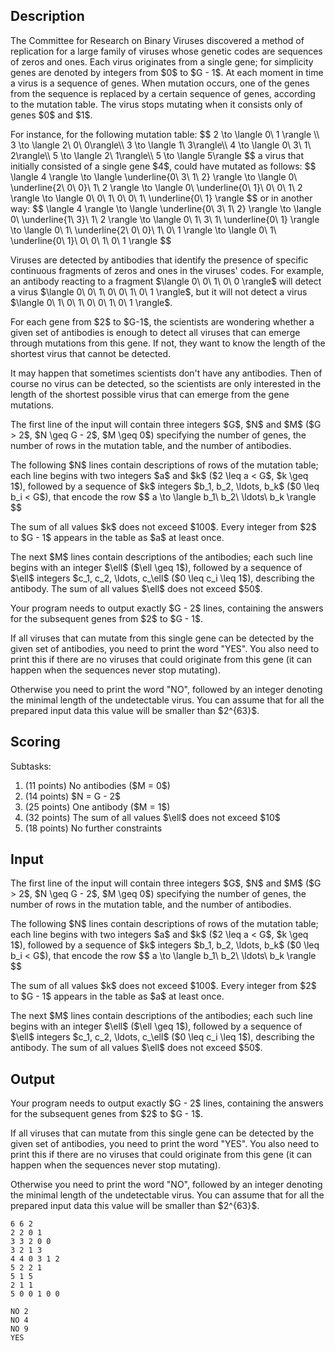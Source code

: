 ## Description

<div><p>The Committee for Research on Binary Viruses discovered a method of replication for a large family of viruses whose genetic codes are sequences of zeros and ones. Each virus originates from a single gene; for simplicity genes are denoted by integers from $0$ to $G - 1$. At each moment in time a virus is a sequence of genes. When mutation occurs, one of the genes from the sequence is replaced by a certain sequence of genes, according to the mutation table. The virus stops mutating when it consists only of genes $0$ and $1$.</p><p>For instance, for the following mutation table: $$ 2 \to \langle 0\ 1 \rangle \\ 3 \to \langle 2\ 0\ 0\rangle\\ 3 \to \langle 1\ 3\rangle\\ 4 \to \langle 0\ 3\ 1\ 2\rangle\\ 5 \to \langle 2\ 1\rangle\\ 5 \to \langle 5\rangle $$ a virus that initially consisted of a single gene $4$, could have mutated as follows: $$ \langle 4 \rangle \to \langle \underline{0\ 3\ 1\ 2} \rangle \to \langle 0\ \underline{2\ 0\ 0}\ 1\ 2 \rangle \to \langle 0\ \underline{0\ 1}\ 0\ 0\ 1\ 2 \rangle \to \langle 0\ 0\ 1\ 0\ 0\ 1\ \underline{0\ 1} \rangle $$ or in another way: $$ \langle 4 \rangle \to \langle \underline{0\ 3\ 1\ 2} \rangle \to \langle 0\ \underline{1\ 3}\ 1\ 2 \rangle \to \langle 0\ 1\ 3\ 1\ \underline{0\ 1} \rangle \to \langle 0\ 1\ \underline{2\ 0\ 0}\ 1\ 0\ 1 \rangle \to \langle 0\ 1\ \underline{0\ 1}\ 0\ 0\ 1\ 0\ 1 \rangle $$</p><p>Viruses are detected by antibodies that identify the presence of specific continuous fragments of zeros and ones in the viruses' codes. For example, an antibody reacting to a fragment $\langle 0\ 0\ 1\ 0\ 0 \rangle$ will detect a virus $\langle 0\ 0\ 1\ 0\ 0\ 1\ 0\ 1 \rangle$, but it will not detect a virus $\langle 0\ 1\ 0\ 1\ 0\ 0\ 1\ 0\ 1 \rangle$.</p><p>For each gene from $2$ to $G-1$, the scientists are wondering whether a given set of antibodies is enough to detect all viruses that can emerge through mutations from this gene. If not, they want to know the length of the shortest virus that cannot be detected.</p><p>It may happen that sometimes scientists don't have any antibodies. Then of course no virus can be detected, so the scientists are only interested in the length of the shortest possible virus that can emerge from the gene mutations.</p></div><div class="input-specification"><p>The first line of the input will contain three integers $G$, $N$ and $M$ ($G &gt; 2$, $N \geq G - 2$, $M \geq 0$) specifying the number of genes, the number of rows in the mutation table, and the number of antibodies.</p><p>The following $N$ lines contain descriptions of rows of the mutation table; each line begins with two integers $a$ and $k$ ($2 \leq a &lt; G$, $k \geq 1$), followed by a sequence of $k$ integers $b_1, b_2, \ldots, b_k$ ($0 \leq b_i &lt; G$), that encode the row $$ a \to \langle b_1\ b_2\ \ldots\ b_k \rangle $$</p><p>The sum of all values $k$ does not exceed $100$. <span class="tex-font-style-bf">Every integer from $2$ to $G - 1$ appears in the table as $a$ at least once.</span></p><p>The next $M$ lines contain descriptions of the antibodies; each such line begins with an integer $\ell$ ($\ell \geq 1$), followed by a sequence of $\ell$ integers $c_1, c_2, \ldots, c_\ell$ ($0 \leq c_i \leq 1$), describing the antibody. The sum of all values $\ell$ does not exceed $50$.</p></div><div class="output-specification"><p>Your program needs to output exactly $G - 2$ lines, containing the answers for the subsequent genes from $2$ to $G - 1$.</p><p>If all viruses that can mutate from this single gene can be detected by the given set of antibodies, you need to print the word "<span class="tex-font-style-tt">YES</span>". You also need to print this if there are no viruses that could originate from this gene (it can happen when the sequences never stop mutating).</p><p>Otherwise you need to print the word "<span class="tex-font-style-tt">NO</span>", followed by an integer denoting the minimal length of the undetectable virus. You can assume that for all the prepared input data this value will be smaller than $2^{63}$.</p></div><div><h2>Scoring</h2><p>Subtasks: </p><ol> <li> (11 points) No antibodies ($M = 0$) </li><li> (14 points) $N = G - 2$ </li><li> (25 points) One antibody ($M = 1$) </li><li> (32 points) The sum of all values $\ell$ does not exceed $10$ </li><li> (18 points) No further constraints </li></ol></div>

## Input

<p>The first line of the input will contain three integers $G$, $N$ and $M$ ($G &gt; 2$, $N \geq G - 2$, $M \geq 0$) specifying the number of genes, the number of rows in the mutation table, and the number of antibodies.</p><p>The following $N$ lines contain descriptions of rows of the mutation table; each line begins with two integers $a$ and $k$ ($2 \leq a &lt; G$, $k \geq 1$), followed by a sequence of $k$ integers $b_1, b_2, \ldots, b_k$ ($0 \leq b_i &lt; G$), that encode the row $$ a \to \langle b_1\ b_2\ \ldots\ b_k \rangle $$</p><p>The sum of all values $k$ does not exceed $100$. <span class="tex-font-style-bf">Every integer from $2$ to $G - 1$ appears in the table as $a$ at least once.</span></p><p>The next $M$ lines contain descriptions of the antibodies; each such line begins with an integer $\ell$ ($\ell \geq 1$), followed by a sequence of $\ell$ integers $c_1, c_2, \ldots, c_\ell$ ($0 \leq c_i \leq 1$), describing the antibody. The sum of all values $\ell$ does not exceed $50$.</p>

## Output

<p>Your program needs to output exactly $G - 2$ lines, containing the answers for the subsequent genes from $2$ to $G - 1$.</p><p>If all viruses that can mutate from this single gene can be detected by the given set of antibodies, you need to print the word "<span class="tex-font-style-tt">YES</span>". You also need to print this if there are no viruses that could originate from this gene (it can happen when the sequences never stop mutating).</p><p>Otherwise you need to print the word "<span class="tex-font-style-tt">NO</span>", followed by an integer denoting the minimal length of the undetectable virus. You can assume that for all the prepared input data this value will be smaller than $2^{63}$.</p>





```input1
6 6 2
2 2 0 1
3 3 2 0 0
3 2 1 3
4 4 0 3 1 2
5 2 2 1
5 1 5
2 1 1
5 0 0 1 0 0
```




```output1
NO 2
NO 4
NO 9
YES
```


